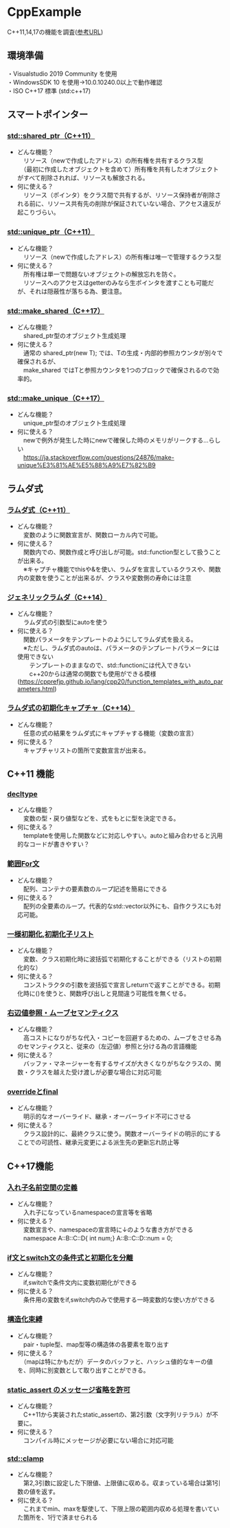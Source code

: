 # CppExample
C++11,14,17の機能を調査([参考URL](https://cpprefjp.github.io/lang.html))
## 環境準備<br>
・Visualstudio 2019 Community を使用<br>
・WindowsSDK 10 を使用→10.0.10240.0以上で動作確認<br>
・ISO C++17 標準 (std:c++17)

## スマートポインター
### [std::shared_ptr（C++11）](https://cpprefjp.github.io/reference/memory/shared_ptr.html)
- どんな機能？<br>
　リソース（newで作成したアドレス）の所有権を共有するクラス型<br>
　（最初に作成したオブジェクトを含めて）所有権を共有したオブジェクトがすべて削除されれば、リソースも解放される。<br>
- 何に使える？<br>
　リソース（ポインタ）をクラス間で共有するが、リソース保持者が削除される前に、リソース共有先の削除が保証されていない場合、アクセス違反が起こりづらい。<br>
### [std::unique_ptr（C++11）](https://cpprefjp.github.io/reference/memory/unique_ptr.html)
- どんな機能？<br>
　リソース（newで作成したアドレス）の所有権は唯一で管理するクラス型<br>
- 何に使える？<br>
　所有権は単一で問題ないオブジェクトの解放忘れを防ぐ。<br>
　リソースへのアクセスはgetterのみなら生ポインタを渡すことも可能だが、それは隠蔽性が落ちる為、要注意。<br>
### [std::make_shared（C++17）](https://cpprefjp.github.io/reference/memory/make_shared.html)
- どんな機能？<br>
　shared_ptr<T>型のオブジェクト生成処理<br>
- 何に使える？<br>
　通常の shared_ptr<T>(new T); では、Tの生成・内部的参照カウンタが別々で確保されるが、  
　make_shared ではTと参照カウンタを1つのブロックで確保されるので効率的。<br>
### [std::make_unique（C++17）](https://cpprefjp.github.io/reference/memory/make_unique.html)
- どんな機能？<br>
　unique_ptr<T>型のオブジェクト生成処理<br>
- 何に使える？<br>
　newで例外が発生した時にnewで確保した時のメモリがリークする…らしい  
　https://ja.stackoverflow.com/questions/24876/make-unique%E3%81%AE%E5%88%A9%E7%82%B9<br>


## ラムダ式
### [ラムダ式（C++11）](https://cpprefjp.github.io/lang/cpp11/lambda_expressions.html)
- どんな機能？<br>
　変数のように関数宣言が、関数ローカル内で可能。<br>
- 何に使える？<br>
　関数内での、関数作成と呼び出しが可能。std::function型として扱うことが出来る。  
　※キャプチャ機能でthisや&を使い、ラムダを宣言しているクラスや、関数内の変数を使うことが出来るが、クラスや変数側の寿命には注意<br>
### [ジェネリックラムダ（C++14）](https://cpprefjp.github.io/lang/cpp14/generic_lambdas.html)
- どんな機能？<br>
　ラムダ式の引数型にautoを使う<br>
- 何に使える？<br>
　関数パラメータをテンプレートのようにしてラムダ式を扱える。  
　※ただし、ラムダ式のautoは、パラメータのテンプレートパラメータには使用できない  
　　テンプレートのままなので、std::functionには代入できない<br>
　　c++20からは通常の関数でも使用ができる模様(https://cpprefjp.github.io/lang/cpp20/function_templates_with_auto_parameters.html)  
### [ラムダ式の初期化キャプチャ（C++14）](https://cpprefjp.github.io/lang/cpp14/initialize_capture.html)
- どんな機能？<br>
　任意の式の結果をラムダ式にキャプチャする機能（変数の宣言）<br>
- 何に使える？<br>
　キャプチャリストの箇所で変数宣言が出来る。<br>


## C++11 機能
### [decltype](https://cpprefjp.github.io/lang/cpp11/decltype.html)
- どんな機能？<br>
　変数の型・戻り値型などを、式をもとに型を決定できる。<br>
- 何に使える？<br>
　templateを使用した関数などに対応しやすい。autoと組み合わせると汎用的なコードが書きやすい？<br>
### [範囲For文](https://cpprefjp.github.io/lang/cpp11/range_based_for.html)
- どんな機能？<br>
　配列、コンテナの要素数のループ記述を簡易にできる<br>
- 何に使える？<br>
　配列の全要素のループ。代表的なstd::vector以外にも、自作クラスにも対応可能。<br>
### [一様初期化](https://cpprefjp.github.io/lang/cpp11/uniform_initialization.html),[初期化子リスト](https://cpprefjp.github.io/lang/cpp11/initializer_lists.html)
- どんな機能？<br>
　変数、クラス初期化時に波括弧で初期化することができる（リストの初期化的な）<br>
- 何に使える？<br>
　コンストラクタの引数を波括弧で宣言しreturnで返すことができる。初期化時に()を使うと、関数呼び出しと見間違う可能性を無くせる。<br>
### [右辺値参照・ムーブセマンティクス](https://cpprefjp.github.io/lang/cpp11/rvalue_ref_and_move_semantics.html)
- どんな機能？<br>
　高コストになりがちな代入・コピーを回避するための、ムーブをさせる為のセマンティクスと、従来の（左辺値）参照と分ける為の言語機能<br>
- 何に使える？<br>
　バッファ・マネージャーを有するサイズが大きくなりがちなクラスの、関数・クラスを越えた受け渡しが必要な場合に対応可能<br>
### [overrideとfinal](https://cpprefjp.github.io/lang/cpp11/override_final.html)
- どんな機能？<br>
　明示的なオーバーライド、継承・オーバーライド不可にさせる<br>
- 何に使える？<br>
　クラス設計的に、最終クラスに使う。関数オーバーライドの明示的にすることでの可読性、継承元変更による派生先の更新忘れ防止等<br>

## C++17機能
### [入れ子名前空間の定義](https://cpprefjp.github.io/lang/cpp17/nested_namespace.html)
- どんな機能？<br>
　入れ子になっているnamespaceの宣言等を省略<br>
- 何に使える？<br>
　変数宣言や、namespaceの宣言時に↓のような書き方ができる<br>
　namespace A::B::C::D{ int num;} A::B::C::D::num = 0;<br>
### [if文とswitch文の条件式と初期化を分離](https://cpprefjp.github.io/lang/cpp17/selection_statements_with_initializer.html)
- どんな機能？<br>
　if,switchで条件文内に変数初期化ができる<br>
- 何に使える？<br>
　条件用の変数をif,switch内のみで使用する一時変数的な使い方ができる<br>
### [構造化束縛](https://cpprefjp.github.io/lang/cpp17/structured_bindings.html)
- どんな機能？<br>
　pair・tuple型、map型等の構造体の各要素を取り出す<br>
- 何に使える？<br>
　（mapは特にかもだが）データのバッファと、ハッシュ値的なキーの値を、同時に別変数として取り出すことができる。<br>
### [static_assert のメッセージ省略を許可](https://cpprefjp.github.io/lang/cpp17/extending_static_assert.html)
- どんな機能？<br>
　C++11から実装されたstatic_assertの、第2引数（文字列リテラル）が不要に。<br>
- 何に使える？<br>
　コンパイル時にメッセージが必要にない場合に対応可能<br>
### [std::clamp](https://cpprefjp.github.io/reference/algorithm/clamp.html)
- どんな機能？<br>
　第2,3引数に設定した下限値、上限値に収める。収まっている場合は第1引数の値を返す。<br>
- 何に使える？<br>
　これまでmin、maxを駆使して、下限上限の範囲内収める処理を書いていた箇所を、1行で済ませられる<br>
